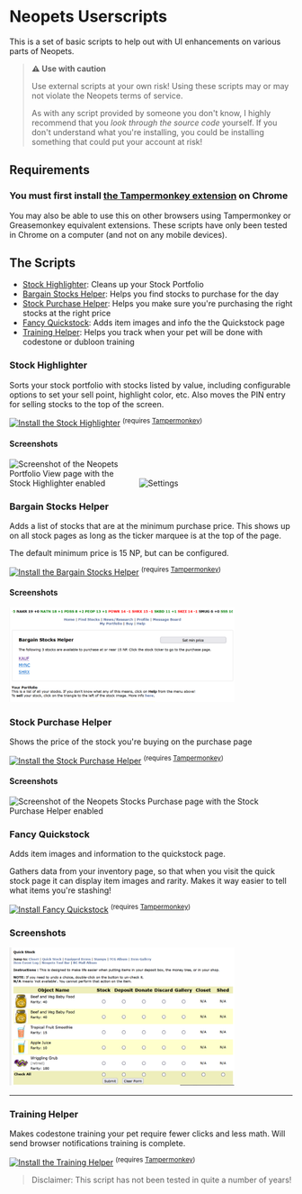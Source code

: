 # Neopets Userscripts

This is a set of basic scripts to help out with UI enhancements on various parts of Neopets.

> **⚠️ Use with caution**
>
> Use external scripts at your own risk! Using these scripts may or may not violate the Neopets terms of service.
>
> As with any script provided by someone you don't know, I highly recommend that you _look through the source code_ yourself.
> If you don't understand what you're installing, you could be installing something that could put your account at risk!

## Requirements

### You must first install [the Tampermonkey extension](https://chrome.google.com/webstore/detail/tampermonkey/dhdgffkkebhmkfjojejmpbldmpobfkfo) on Chrome

You may also be able to use this on other browsers using Tampermonkey or Greasemonkey equivalent extensions. These scripts have only been tested in Chrome on a computer (and not on any mobile devices).

## The Scripts

- [Stock Highlighter](#stock-highlighter): Cleans up your Stock Portfolio
- [Bargain Stocks Helper](#bargain-stocks-helper): Helps you find stocks to purchase for the day
- [Stock Purchase Helper](#stock-purchase-helper): Helps you make sure you're purchasing the right stocks at the right price
- [Fancy Quickstock](#fancy-quickstock): Adds item images and info the the Quickstock page
- [Training Helper](#training-helper): Helps you track when your pet will be done with codestone or dubloon training

### Stock Highlighter

Sorts your stock portfolio with stocks listed by value, including configurable options to set your sell point, highlight color, etc. Also moves the PIN entry for selling stocks to the top of the screen.

[![Install the Stock Highlighter](https://img.shields.io/static/v1?label=&message=Install+Stock+Highlighter&color=2ea44f&style=for-the-badge)](https://github.com/Meerca/Neopets-Userscripts/raw/main/stock-highlighter.user.js)
<sup>(requires [Tampermonkey](https://chrome.google.com/webstore/detail/tampermonkey/dhdgffkkebhmkfjojejmpbldmpobfkfo))</sup>

#### Screenshots

<img style="width: 400px; max-width: 45%;" alt="Screenshot of the Neopets Portfolio View page with the Stock Highlighter enabled" src="https://user-images.githubusercontent.com/563879/160717689-022387c2-e5ed-42bf-a640-808512d07c41.png"> <img style="width: 400px; max-width: 45%;" alt="Settings" src="https://user-images.githubusercontent.com/563879/160717551-5b7ad85f-b0f0-4df8-ba85-8d73ae5c42f7.png">

### Bargain Stocks Helper

Adds a list of stocks that are at the minimum purchase price. This shows up on all stock pages as long as the ticker marquee is at the top of the page.

The default minimum price is 15 NP, but can be configured.

[![Install the Bargain Stocks Helper](https://img.shields.io/static/v1?label=&message=Install+Bargain+Stocks+Helper&color=2ea44f&style=for-the-badge)](https://github.com/Meerca/Neopets-Userscripts/raw/main/bargain-stocks.user.js)
<sup>(requires [Tampermonkey](https://chrome.google.com/webstore/detail/tampermonkey/dhdgffkkebhmkfjojejmpbldmpobfkfo))</sup>

#### Screenshots

<img style="width: 400px; max-width: 100%" alt="Screenshot of the Neopets Stocks page with the Bargain Stocks Helper enabled" src="screenshots/bargain-stocks-helper-v1.png">

### Stock Purchase Helper

Shows the price of the stock you're buying on the purchase page

[![Install the Stock Purchase Helper](https://img.shields.io/static/v1?label=&message=Install+Stock+Purchase+Helper&color=2ea44f&style=for-the-badge)](https://github.com/Meerca/Neopets-Userscripts/raw/main/stock-price.user.js)
<sup>(requires [Tampermonkey](https://chrome.google.com/webstore/detail/tampermonkey/dhdgffkkebhmkfjojejmpbldmpobfkfo))</sup>

#### Screenshots

<img style="width: 400px; max-width: 100%" alt="Screenshot of the Neopets Stocks Purchase page with the Stock Purchase Helper enabled" src="https://user-images.githubusercontent.com/563879/160718071-572e3385-bc8c-455f-bad4-e60e697f826a.png">

### Fancy Quickstock

Adds item images and information to the quickstock page.

Gathers data from your inventory page, so that when you visit the quick stock page it can display item images and rarity. Makes it way easier to tell what items you're stashing!

[![Install Fancy Quickstock](https://img.shields.io/static/v1?label=&message=Install+Fancy+Quickstock&color=2ea44f&style=for-the-badge)](https://github.com/Meerca/Neopets-Userscripts/raw/main/quickstock.user.js)
<sup>(requires [Tampermonkey](https://chrome.google.com/webstore/detail/tampermonkey/dhdgffkkebhmkfjojejmpbldmpobfkfo))</sup>

### Screenshots

<img style="width: 400px; max-width: 100%" alt="Screenshot of the Neopets Quickstock table with the Fancy Quickstock script running" src="screenshots/quickstock.png" />

---

### Training Helper

Makes codestone training your pet require fewer clicks and less math. Will send browser notifications training is complete.

[![Install the Training Helper](https://img.shields.io/static/v1?label=&message=Install+Training+Helper&color=bbe026&style=for-the-badge)](https://github.com/Meerca/Neopets-Userscripts/raw/main/training-helper.user.js)
<sup>(requires [Tampermonkey](https://chrome.google.com/webstore/detail/tampermonkey/dhdgffkkebhmkfjojejmpbldmpobfkfo))</sup>

> Disclaimer: This script has not been tested in quite a number of years!
